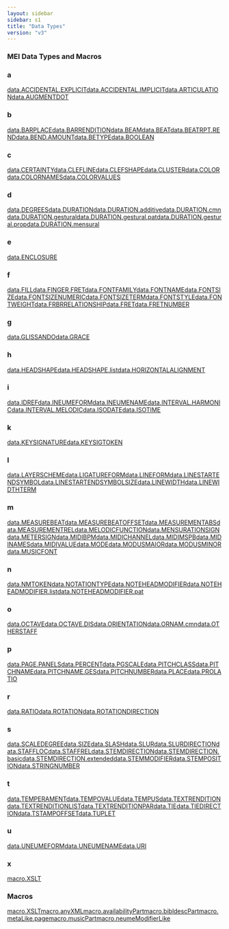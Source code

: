 ```yaml
---
layout: sidebar
sidebar: s1
title: "Data Types"
version: "v3"
---
```

<div>
   <h3 class="widget-title">MEI Data Types and Macros</h3>
   <div class="textwidget">
      <div class="sortedInitials well A">
         <h3>a</h3><a class="link_odd chip A" href="{{ site.baseurl }}/{{ page.version }}/data-types/data.ACCIDENTAL.EXPLICIT.html">data.ACCIDENTAL.EXPLICIT</a><a class="link_odd chip A" href="{{ site.baseurl }}/{{ page.version }}/data-types/data.ACCIDENTAL.IMPLICIT.html">data.ACCIDENTAL.IMPLICIT</a><a class="link_odd chip A" href="{{ site.baseurl }}/{{ page.version }}/data-types/data.ARTICULATION.html">data.ARTICULATION</a><a class="link_odd chip A" href="{{ site.baseurl }}/{{ page.version }}/data-types/data.AUGMENTDOT.html">data.AUGMENTDOT</a></div>
      <div class="sortedInitials well B">
         <h3>b</h3><a class="link_odd chip B" href="{{ site.baseurl }}/{{ page.version }}/data-types/data.BARPLACE.html">data.BARPLACE</a><a class="link_odd chip B" href="{{ site.baseurl }}/{{ page.version }}/data-types/data.BARRENDITION.html">data.BARRENDITION</a><a class="link_odd chip B" href="{{ site.baseurl }}/{{ page.version }}/data-types/data.BEAM.html">data.BEAM</a><a class="link_odd chip B" href="{{ site.baseurl }}/{{ page.version }}/data-types/data.BEAT.html">data.BEAT</a><a class="link_odd chip B" href="{{ site.baseurl }}/{{ page.version }}/data-types/data.BEATRPT.REND.html">data.BEATRPT.REND</a><a class="link_odd chip B" href="{{ site.baseurl }}/{{ page.version }}/data-types/data.BEND.AMOUNT.html">data.BEND.AMOUNT</a><a class="link_odd chip B" href="{{ site.baseurl }}/{{ page.version }}/data-types/data.BETYPE.html">data.BETYPE</a><a class="link_odd chip B" href="{{ site.baseurl }}/{{ page.version }}/data-types/data.BOOLEAN.html">data.BOOLEAN</a></div>
      <div class="sortedInitials well C">
         <h3>c</h3><a class="link_odd chip C" href="{{ site.baseurl }}/{{ page.version }}/data-types/data.CERTAINTY.html">data.CERTAINTY</a><a class="link_odd chip C" href="{{ site.baseurl }}/{{ page.version }}/data-types/data.CLEFLINE.html">data.CLEFLINE</a><a class="link_odd chip C" href="{{ site.baseurl }}/{{ page.version }}/data-types/data.CLEFSHAPE.html">data.CLEFSHAPE</a><a class="link_odd chip C" href="{{ site.baseurl }}/{{ page.version }}/data-types/data.CLUSTER.html">data.CLUSTER</a><a class="link_odd chip C" href="{{ site.baseurl }}/{{ page.version }}/data-types/data.COLOR.html">data.COLOR</a><a class="link_odd chip C" href="{{ site.baseurl }}/{{ page.version }}/data-types/data.COLORNAMES.html">data.COLORNAMES</a><a class="link_odd chip C" href="{{ site.baseurl }}/{{ page.version }}/data-types/data.COLORVALUES.html">data.COLORVALUES</a></div>
      <div class="sortedInitials well D">
         <h3>d</h3><a class="link_odd chip D" href="{{ site.baseurl }}/{{ page.version }}/data-types/data.DEGREES.html">data.DEGREES</a><a class="link_odd chip D" href="{{ site.baseurl }}/{{ page.version }}/data-types/data.DURATION.html">data.DURATION</a><a class="link_odd chip D" href="{{ site.baseurl }}/{{ page.version }}/data-types/data.DURATION.additive.html">data.DURATION.additive</a><a class="link_odd chip D" href="{{ site.baseurl }}/{{ page.version }}/data-types/data.DURATION.cmn.html">data.DURATION.cmn</a><a class="link_odd chip D" href="{{ site.baseurl }}/{{ page.version }}/data-types/data.DURATION.gestural.html">data.DURATION.gestural</a><a class="link_odd chip D" href="{{ site.baseurl }}/{{ page.version }}/data-types/data.DURATION.gestural.pat.html">data.DURATION.gestural.pat</a><a class="link_odd chip D" href="{{ site.baseurl }}/{{ page.version }}/data-types/data.DURATION.gestural.prop.html">data.DURATION.gestural.prop</a><a class="link_odd chip D" href="{{ site.baseurl }}/{{ page.version }}/data-types/data.DURATION.mensural.html">data.DURATION.mensural</a></div>
      <div class="sortedInitials well E">
         <h3>e</h3><a class="link_odd chip E" href="{{ site.baseurl }}/{{ page.version }}/data-types/data.ENCLOSURE.html">data.ENCLOSURE</a></div>
      <div class="sortedInitials well F">
         <h3>f</h3><a class="link_odd chip F" href="{{ site.baseurl }}/{{ page.version }}/data-types/data.FILL.html">data.FILL</a><a class="link_odd chip F" href="{{ site.baseurl }}/{{ page.version }}/data-types/data.FINGER.FRET.html">data.FINGER.FRET</a><a class="link_odd chip F" href="{{ site.baseurl }}/{{ page.version }}/data-types/data.FONTFAMILY.html">data.FONTFAMILY</a><a class="link_odd chip F" href="{{ site.baseurl }}/{{ page.version }}/data-types/data.FONTNAME.html">data.FONTNAME</a><a class="link_odd chip F" href="{{ site.baseurl }}/{{ page.version }}/data-types/data.FONTSIZE.html">data.FONTSIZE</a><a class="link_odd chip F" href="{{ site.baseurl }}/{{ page.version }}/data-types/data.FONTSIZENUMERIC.html">data.FONTSIZENUMERIC</a><a class="link_odd chip F" href="{{ site.baseurl }}/{{ page.version }}/data-types/data.FONTSIZETERM.html">data.FONTSIZETERM</a><a class="link_odd chip F" href="{{ site.baseurl }}/{{ page.version }}/data-types/data.FONTSTYLE.html">data.FONTSTYLE</a><a class="link_odd chip F" href="{{ site.baseurl }}/{{ page.version }}/data-types/data.FONTWEIGHT.html">data.FONTWEIGHT</a><a class="link_odd chip F" href="{{ site.baseurl }}/{{ page.version }}/data-types/data.FRBRRELATIONSHIP.html">data.FRBRRELATIONSHIP</a><a class="link_odd chip F" href="{{ site.baseurl }}/{{ page.version }}/data-types/data.FRET.html">data.FRET</a><a class="link_odd chip F" href="{{ site.baseurl }}/{{ page.version }}/data-types/data.FRETNUMBER.html">data.FRETNUMBER</a></div>
      <div class="sortedInitials well G">
         <h3>g</h3><a class="link_odd chip G" href="{{ site.baseurl }}/{{ page.version }}/data-types/data.GLISSANDO.html">data.GLISSANDO</a><a class="link_odd chip G" href="{{ site.baseurl }}/{{ page.version }}/data-types/data.GRACE.html">data.GRACE</a></div>
      <div class="sortedInitials well H">
         <h3>h</h3><a class="link_odd chip H" href="{{ site.baseurl }}/{{ page.version }}/data-types/data.HEADSHAPE.html">data.HEADSHAPE</a><a class="link_odd chip H" href="{{ site.baseurl }}/{{ page.version }}/data-types/data.HEADSHAPE.list.html">data.HEADSHAPE.list</a><a class="link_odd chip H" href="{{ site.baseurl }}/{{ page.version }}/data-types/data.HORIZONTALALIGNMENT.html">data.HORIZONTALALIGNMENT</a></div>
      <div class="sortedInitials well I">
         <h3>i</h3><a class="link_odd chip I" href="{{ site.baseurl }}/{{ page.version }}/data-types/data.IDREF.html">data.IDREF</a><a class="link_odd chip I" href="{{ site.baseurl }}/{{ page.version }}/data-types/data.INEUMEFORM.html">data.INEUMEFORM</a><a class="link_odd chip I" href="{{ site.baseurl }}/{{ page.version }}/data-types/data.INEUMENAME.html">data.INEUMENAME</a><a class="link_odd chip I" href="{{ site.baseurl }}/{{ page.version }}/data-types/data.INTERVAL.HARMONIC.html">data.INTERVAL.HARMONIC</a><a class="link_odd chip I" href="{{ site.baseurl }}/{{ page.version }}/data-types/data.INTERVAL.MELODIC.html">data.INTERVAL.MELODIC</a><a class="link_odd chip I" href="{{ site.baseurl }}/{{ page.version }}/data-types/data.ISODATE.html">data.ISODATE</a><a class="link_odd chip I" href="{{ site.baseurl }}/{{ page.version }}/data-types/data.ISOTIME.html">data.ISOTIME</a></div>
      <div class="sortedInitials well K">
         <h3>k</h3><a class="link_odd chip K" href="{{ site.baseurl }}/{{ page.version }}/data-types/data.KEYSIGNATURE.html">data.KEYSIGNATURE</a><a class="link_odd chip K" href="{{ site.baseurl }}/{{ page.version }}/data-types/data.KEYSIGTOKEN.html">data.KEYSIGTOKEN</a></div>
      <div class="sortedInitials well L">
         <h3>l</h3><a class="link_odd chip L" href="{{ site.baseurl }}/{{ page.version }}/data-types/data.LAYERSCHEME.html">data.LAYERSCHEME</a><a class="link_odd chip L" href="{{ site.baseurl }}/{{ page.version }}/data-types/data.LIGATUREFORM.html">data.LIGATUREFORM</a><a class="link_odd chip L" href="{{ site.baseurl }}/{{ page.version }}/data-types/data.LINEFORM.html">data.LINEFORM</a><a class="link_odd chip L" href="{{ site.baseurl }}/{{ page.version }}/data-types/data.LINESTARTENDSYMBOL.html">data.LINESTARTENDSYMBOL</a><a class="link_odd chip L" href="{{ site.baseurl }}/{{ page.version }}/data-types/data.LINESTARTENDSYMBOLSIZE.html">data.LINESTARTENDSYMBOLSIZE</a><a class="link_odd chip L" href="{{ site.baseurl }}/{{ page.version }}/data-types/data.LINEWIDTH.html">data.LINEWIDTH</a><a class="link_odd chip L" href="{{ site.baseurl }}/{{ page.version }}/data-types/data.LINEWIDTHTERM.html">data.LINEWIDTHTERM</a></div>
      <div class="sortedInitials well M">
         <h3>m</h3><a class="link_odd chip M" href="{{ site.baseurl }}/{{ page.version }}/data-types/data.MEASUREBEAT.html">data.MEASUREBEAT</a><a class="link_odd chip M" href="{{ site.baseurl }}/{{ page.version }}/data-types/data.MEASUREBEATOFFSET.html">data.MEASUREBEATOFFSET</a><a class="link_odd chip M" href="{{ site.baseurl }}/{{ page.version }}/data-types/data.MEASUREMENTABS.html">data.MEASUREMENTABS</a><a class="link_odd chip M" href="{{ site.baseurl }}/{{ page.version }}/data-types/data.MEASUREMENTREL.html">data.MEASUREMENTREL</a><a class="link_odd chip M" href="{{ site.baseurl }}/{{ page.version }}/data-types/data.MELODICFUNCTION.html">data.MELODICFUNCTION</a><a class="link_odd chip M" href="{{ site.baseurl }}/{{ page.version }}/data-types/data.MENSURATIONSIGN.html">data.MENSURATIONSIGN</a><a class="link_odd chip M" href="{{ site.baseurl }}/{{ page.version }}/data-types/data.METERSIGN.html">data.METERSIGN</a><a class="link_odd chip M" href="{{ site.baseurl }}/{{ page.version }}/data-types/data.MIDIBPM.html">data.MIDIBPM</a><a class="link_odd chip M" href="{{ site.baseurl }}/{{ page.version }}/data-types/data.MIDICHANNEL.html">data.MIDICHANNEL</a><a class="link_odd chip M" href="{{ site.baseurl }}/{{ page.version }}/data-types/data.MIDIMSPB.html">data.MIDIMSPB</a><a class="link_odd chip M" href="{{ site.baseurl }}/{{ page.version }}/data-types/data.MIDINAMES.html">data.MIDINAMES</a><a class="link_odd chip M" href="{{ site.baseurl }}/{{ page.version }}/data-types/data.MIDIVALUE.html">data.MIDIVALUE</a><a class="link_odd chip M" href="{{ site.baseurl }}/{{ page.version }}/data-types/data.MODE.html">data.MODE</a><a class="link_odd chip M" href="{{ site.baseurl }}/{{ page.version }}/data-types/data.MODUSMAIOR.html">data.MODUSMAIOR</a><a class="link_odd chip M" href="{{ site.baseurl }}/{{ page.version }}/data-types/data.MODUSMINOR.html">data.MODUSMINOR</a><a class="link_odd chip M" href="{{ site.baseurl }}/{{ page.version }}/data-types/data.MUSICFONT.html">data.MUSICFONT</a></div>
      <div class="sortedInitials well N">
         <h3>n</h3><a class="link_odd chip N" href="{{ site.baseurl }}/{{ page.version }}/data-types/data.NMTOKEN.html">data.NMTOKEN</a><a class="link_odd chip N" href="{{ site.baseurl }}/{{ page.version }}/data-types/data.NOTATIONTYPE.html">data.NOTATIONTYPE</a><a class="link_odd chip N" href="{{ site.baseurl }}/{{ page.version }}/data-types/data.NOTEHEADMODIFIER.html">data.NOTEHEADMODIFIER</a><a class="link_odd chip N" href="{{ site.baseurl }}/{{ page.version }}/data-types/data.NOTEHEADMODIFIER.list.html">data.NOTEHEADMODIFIER.list</a><a class="link_odd chip N" href="{{ site.baseurl }}/{{ page.version }}/data-types/data.NOTEHEADMODIFIER.pat.html">data.NOTEHEADMODIFIER.pat</a></div>
      <div class="sortedInitials well O">
         <h3>o</h3><a class="link_odd chip O" href="{{ site.baseurl }}/{{ page.version }}/data-types/data.OCTAVE.html">data.OCTAVE</a><a class="link_odd chip O" href="{{ site.baseurl }}/{{ page.version }}/data-types/data.OCTAVE.DIS.html">data.OCTAVE.DIS</a><a class="link_odd chip O" href="{{ site.baseurl }}/{{ page.version }}/data-types/data.ORIENTATION.html">data.ORIENTATION</a><a class="link_odd chip O" href="{{ site.baseurl }}/{{ page.version }}/data-types/data.ORNAM.cmn.html">data.ORNAM.cmn</a><a class="link_odd chip O" href="{{ site.baseurl }}/{{ page.version }}/data-types/data.OTHERSTAFF.html">data.OTHERSTAFF</a></div>
      <div class="sortedInitials well P">
         <h3>p</h3><a class="link_odd chip P" href="{{ site.baseurl }}/{{ page.version }}/data-types/data.PAGE.PANELS.html">data.PAGE.PANELS</a><a class="link_odd chip P" href="{{ site.baseurl }}/{{ page.version }}/data-types/data.PERCENT.html">data.PERCENT</a><a class="link_odd chip P" href="{{ site.baseurl }}/{{ page.version }}/data-types/data.PGSCALE.html">data.PGSCALE</a><a class="link_odd chip P" href="{{ site.baseurl }}/{{ page.version }}/data-types/data.PITCHCLASS.html">data.PITCHCLASS</a><a class="link_odd chip P" href="{{ site.baseurl }}/{{ page.version }}/data-types/data.PITCHNAME.html">data.PITCHNAME</a><a class="link_odd chip P" href="{{ site.baseurl }}/{{ page.version }}/data-types/data.PITCHNAME.GES.html">data.PITCHNAME.GES</a><a class="link_odd chip P" href="{{ site.baseurl }}/{{ page.version }}/data-types/data.PITCHNUMBER.html">data.PITCHNUMBER</a><a class="link_odd chip P" href="{{ site.baseurl }}/{{ page.version }}/data-types/data.PLACE.html">data.PLACE</a><a class="link_odd chip P" href="{{ site.baseurl }}/{{ page.version }}/data-types/data.PROLATIO.html">data.PROLATIO</a></div>
      <div class="sortedInitials well R">
         <h3>r</h3><a class="link_odd chip R" href="{{ site.baseurl }}/{{ page.version }}/data-types/data.RATIO.html">data.RATIO</a><a class="link_odd chip R" href="{{ site.baseurl }}/{{ page.version }}/data-types/data.ROTATION.html">data.ROTATION</a><a class="link_odd chip R" href="{{ site.baseurl }}/{{ page.version }}/data-types/data.ROTATIONDIRECTION.html">data.ROTATIONDIRECTION</a></div>
      <div class="sortedInitials well S">
         <h3>s</h3><a class="link_odd chip S" href="{{ site.baseurl }}/{{ page.version }}/data-types/data.SCALEDEGREE.html">data.SCALEDEGREE</a><a class="link_odd chip S" href="{{ site.baseurl }}/{{ page.version }}/data-types/data.SIZE.html">data.SIZE</a><a class="link_odd chip S" href="{{ site.baseurl }}/{{ page.version }}/data-types/data.SLASH.html">data.SLASH</a><a class="link_odd chip S" href="{{ site.baseurl }}/{{ page.version }}/data-types/data.SLUR.html">data.SLUR</a><a class="link_odd chip S" href="{{ site.baseurl }}/{{ page.version }}/data-types/data.SLURDIRECTION.html">data.SLURDIRECTION</a><a class="link_odd chip S" href="{{ site.baseurl }}/{{ page.version }}/data-types/data.STAFFLOC.html">data.STAFFLOC</a><a class="link_odd chip S" href="{{ site.baseurl }}/{{ page.version }}/data-types/data.STAFFREL.html">data.STAFFREL</a><a class="link_odd chip S" href="{{ site.baseurl }}/{{ page.version }}/data-types/data.STEMDIRECTION.html">data.STEMDIRECTION</a><a class="link_odd chip S" href="{{ site.baseurl }}/{{ page.version }}/data-types/data.STEMDIRECTION.basic.html">data.STEMDIRECTION.basic</a><a class="link_odd chip S" href="{{ site.baseurl }}/{{ page.version }}/data-types/data.STEMDIRECTION.extended.html">data.STEMDIRECTION.extended</a><a class="link_odd chip S" href="{{ site.baseurl }}/{{ page.version }}/data-types/data.STEMMODIFIER.html">data.STEMMODIFIER</a><a class="link_odd chip S" href="{{ site.baseurl }}/{{ page.version }}/data-types/data.STEMPOSITION.html">data.STEMPOSITION</a><a class="link_odd chip S" href="{{ site.baseurl }}/{{ page.version }}/data-types/data.STRINGNUMBER.html">data.STRINGNUMBER</a></div>
      <div class="sortedInitials well T">
         <h3>t</h3><a class="link_odd chip T" href="{{ site.baseurl }}/{{ page.version }}/data-types/data.TEMPERAMENT.html">data.TEMPERAMENT</a><a class="link_odd chip T" href="{{ site.baseurl }}/{{ page.version }}/data-types/data.TEMPOVALUE.html">data.TEMPOVALUE</a><a class="link_odd chip T" href="{{ site.baseurl }}/{{ page.version }}/data-types/data.TEMPUS.html">data.TEMPUS</a><a class="link_odd chip T" href="{{ site.baseurl }}/{{ page.version }}/data-types/data.TEXTRENDITION.html">data.TEXTRENDITION</a><a class="link_odd chip T" href="{{ site.baseurl }}/{{ page.version }}/data-types/data.TEXTRENDITIONLIST.html">data.TEXTRENDITIONLIST</a><a class="link_odd chip T" href="{{ site.baseurl }}/{{ page.version }}/data-types/data.TEXTRENDITIONPAR.html">data.TEXTRENDITIONPAR</a><a class="link_odd chip T" href="{{ site.baseurl }}/{{ page.version }}/data-types/data.TIE.html">data.TIE</a><a class="link_odd chip T" href="{{ site.baseurl }}/{{ page.version }}/data-types/data.TIEDIRECTION.html">data.TIEDIRECTION</a><a class="link_odd chip T" href="{{ site.baseurl }}/{{ page.version }}/data-types/data.TSTAMPOFFSET.html">data.TSTAMPOFFSET</a><a class="link_odd chip T" href="{{ site.baseurl }}/{{ page.version }}/data-types/data.TUPLET.html">data.TUPLET</a></div>
      <div class="sortedInitials well U">
         <h3>u</h3><a class="link_odd chip U" href="{{ site.baseurl }}/{{ page.version }}/data-types/data.UNEUMEFORM.html">data.UNEUMEFORM</a><a class="link_odd chip U" href="{{ site.baseurl }}/{{ page.version }}/data-types/data.UNEUMENAME.html">data.UNEUMENAME</a><a class="link_odd chip U" href="{{ site.baseurl }}/{{ page.version }}/data-types/data.URI.html">data.URI</a></div>
      <div class="sortedInitials well X">
         <h3>x</h3><a class="link_odd chip X" href="{{ site.baseurl }}/{{ page.version }}/data-types/macro.XSLT.html">macro.XSLT</a></div>
      <div class="sortedInitials well macros">
         <h3>Macros</h3><a class="link_odd chip X" href="{{ site.baseurl }}/{{ page.version }}/data-types/macro.XSLT.html">macro.XSLT</a><a class="link_odd chip a" href="{{ site.baseurl }}/{{ page.version }}/data-types/macro.anyXML.html">macro.anyXML</a><a class="link_odd chip a" href="{{ site.baseurl }}/{{ page.version }}/data-types/macro.availabilityPart.html">macro.availabilityPart</a><a class="link_odd chip b" href="{{ site.baseurl }}/{{ page.version }}/data-types/macro.bibldescPart.html">macro.bibldescPart</a><a class="link_odd chip m" href="{{ site.baseurl }}/{{ page.version }}/data-types/macro.metaLike.page.html">macro.metaLike.page</a><a class="link_odd chip m" href="{{ site.baseurl }}/{{ page.version }}/data-types/macro.musicPart.html">macro.musicPart</a><a class="link_odd chip n" href="{{ site.baseurl }}/{{ page.version }}/data-types/macro.neumeModifierLike.html">macro.neumeModifierLike</a></div>
   </div>
</div>